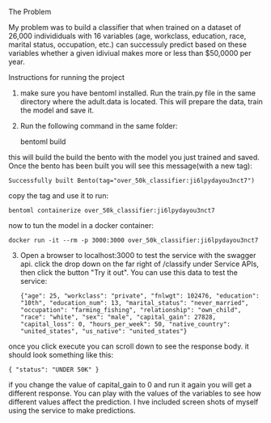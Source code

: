 The Problem

My problem was to build a classifier that when trained on a dataset of 26,000 individiduals with 16 variables (age, workclass, education, race,
marital status, occupation, etc.) can successuly predict based on these variables whether a given idiviual makes more or less than $50,0000 per year.


Instructions for running the project

1. make sure you have bentoml installed.  Run the train.py file in the same directory where the adult.data is located.  This will prepare the data, 
 train the model and save it.

2. Run the following command in the same folder:

    bentoml build
  
  this will build the build the bento with the model you just trained and saved. Once the bento has been built you will see this message(with a new tag):
    
    Successfully built Bento(tag="over_50k_classifier:ji6lpydayou3nct7")
    
  copy the tag and use it to run:
  
    bentoml containerize over_50k_classifier:ji6lpydayou3nct7
    
  now to tun the model in a docker container:
  
    docker run -it --rm -p 3000:3000 over_50k_classifier:ji6lpydayou3nct7
    
 3. Open a browser to localhost:3000 to test the service with the swagger api.  click the drop down on the far right of /classify under
    Service APIs, then click the button "Try it out".  You can use this data to test the service:
    
    ``{"age": 25,
 "workclass": "private",
 "fnlwgt": 102476,
 "education": "10th",
 "education_num": 13,
 "marital_status": "never_married",
 "occupation": "farming_fishing",
 "relationship": "own_child",
 "race": "white",
 "sex": "male",
 "capital_gain": 27828,
 "capital_loss": 0,
 "hours_per_week": 50,
 "native_country": "united_states",
 "us_native": "united_states"}``
 
   once you click execute you can scroll down to see the response body.  it should look something like this:
  
  ``{
  "status": "UNDER 50K"
}``

  if you change the value of capital_gain to 0 and run it again you will get a different response.  You can play with the values of the
  variables to see how different values affect the prediction. I hve included screen shots of myself using the service to make predictions.


  
    
  
    
  
  



